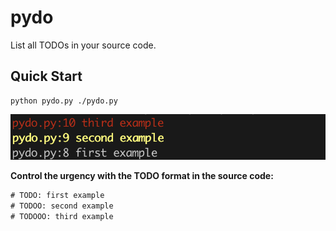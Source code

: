 # pydo

List all TODOs in your source code.

## Quick Start

```console
python pydo.py ./pydo.py
```

![pydo example output](./bin/example_output.png)

**Control the urgency with the TODO format in the source code:**

```txt
# TODO: first example
# TODOO: second example
# TODOOO: third example
```
